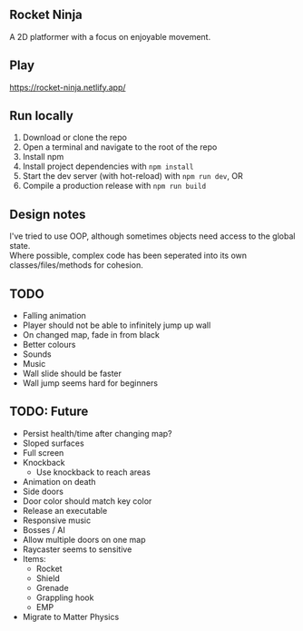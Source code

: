 ## Rocket Ninja

A 2D platformer with a focus on enjoyable movement.  


## Play

https://rocket-ninja.netlify.app/


## Run locally

1. Download or clone the repo
2. Open a terminal and navigate to the root of the repo
3. Install npm
4. Install project dependencies with `npm install`
5. Start the dev server (with hot-reload) with `npm run dev`, OR
5. Compile a production release with `npm run build`


## Design notes

I've tried to use OOP, although sometimes objects need access to the global state.  
Where possible, complex code has been seperated into its own classes/files/methods for cohesion.


## TODO
- Falling animation
- Player should not be able to infinitely jump up wall
- On changed map, fade in from black
- Better colours
- Sounds
- Music
- Wall slide should be faster
- Wall jump seems hard for beginners


## TODO: Future
- Persist health/time after changing map?
- Sloped surfaces
- Full screen
- Knockback
  - Use knockback to reach areas
- Animation on death
- Side doors
- Door color should match key color
- Release an executable
- Responsive music
- Bosses / AI
- Allow multiple doors on one map
- Raycaster seems to sensitive
- Items:
  - Rocket
  - Shield
  - Grenade
  - Grappling hook
  - EMP
- Migrate to Matter Physics
